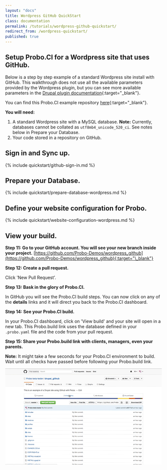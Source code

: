 ```yaml
---
layout: "docs"
title: Wordpress GitHub QuickStart
class: documentation
permalink: /tutorials/wordpress-github-quickstart/
redirect_from: /wordpress-quickstart/
published: true
---
```


## Setup Probo.CI for a Wordpress site that uses GitHub.

Below is a step by step example of a standard Wordpress site install with GitHub. This walkthrough does not use all the available parameters provided by the Wordpress plugin, but you can see more available parameters in the [Drupal plugin documentation](plugins/wordpress-plugin/ "Wordpress Plugin Documentation"){:target="\_blank"}.

You can find this Probo.CI example repository [here](https://github.com/Probo-Demos/wordpress_github "Wordpress using Probo.CI demo repository"){:target="\_blank"}.

**You will need:**

1. A standard Wordpress site with a MySQL database. **Note:** Currently, databases cannot be collated as `utf8mb4_unicode_520_ci`. See notes below in Prepare your Database.
2. Your code stored in a repository on GitHub.

## Sign in and Sync up.
{% include quickstart/github-sign-in.md %}

## Prepare your Database.
{% include quickstart/prepare-database-wordpress.md %}

## Define your website configuration for Probo.
{% include quickstart/website-configuration-wordpress.md %}

## View your build.
**Step 11: Go to your GitHub account. You will see your new branch inside your project.**
[https://github.com/Probo-Demos/wordpress_github](https://github.com/Probo-Demos/wordpress_github){:target="\_blank"}

**Step 12: Create a pull request.**

Click 'New Pull Request'.

**Step 13: Bask in the glory of Probo.CI.**

In GitHub you will see the Probo.CI build steps. You can now click on any of the **details** links and it will direct you back to the Probo.CI dashboard.

**Step 14: See your Probo.CI build.**

In your Probo.CI dashboard, click on 'View build' and your site will open in a new tab. This Probo.build link uses the database defined in your `.probo.yaml` file and the code from your pull request.

**Step 15: Share your Probo.build link with clients, managers, even your parents.**

**Note:** It might take a few seconds for your Probo.CI environment to build. Wait until all checks have passed before following your Probo.build link.

<img src="/images/probo-build.gif" alt="Probo.CI build Gif" class="docs-gif screenshot">
